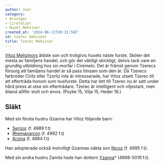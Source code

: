 ```yaml
---
author: Joel
category:
- Arvingar
- Cirefalier
- Huset Mehzinor
created_at: '2014-06-11T20:31:58Z'
id: tzerec mehzinor
title: Tzerec Mehzinor
---
```

[Vitoz Mehzinors] äldste son och troligtvis husets näste furste. Sköter det mesta av familjens handel, och gör det väldigt skickligt, delvis tack vare en grundlig utbildning hos sin morfar i Ciremelo. Det är främst genom Tzerecs försorg att familjens handel är så pass lönsam som den är. Då Tzerecs farbröder Cirilz eller Tzorliz inte är intresserade, har Vitoz utsett Tzerec till att efterträda honom som husfurste. Detta har lett till Tzerec nu är satt under hård press at utse sin efterträdare. Tzerec är intelligent och viljestark, men ibland alltför stolt och envis. (Psyke 15, Vilja 15, Heder 16.)

## Släkt

Med sin första hustru Gzanna har Vitoz följande barn:

-   [Serizor] (f. 4989 f.t)
-   [Rhemanarcon] (f. 4992 f.t)
-   [Arzina] (f. 4994 f.t)

Han adopterade också motvilligt Gzannas oäkta son [Nicoz] (f. 4995 f.t).

Med sin andra hustru Zamila hade han dottern [Yzanna]† (4998-5019 f.t).

  [Vitoz Mehzinors]: Vitoz_Mehzinor
  [Serizor]: Serizor_Mehzinor
  [Rhemanarcon]: Rhemanarcon_Mehzinor
  [Arzina]: Svarta_Arsinoë
  [Nicoz]: Nicoz
  [Yzanna]: Yzanna_Mehzinor